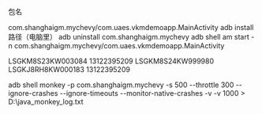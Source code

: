 包名

com.shanghaigm.mychevy/com.uaes.vkmdemoapp.MainActivity
adb install 路径（电脑里）
adb uninstall com.shanghaigm.mychevy
adb shell am start -n com.shanghaigm.mychevy/com.uaes.vkmdemoapp.MainActivity

LSGKM8S23KW003084  13122395209
LSGKM8S24KW999980
LSGKJ8RH8KW000183  13122395209

adb shell monkey -p com.shanghaigm.mychevy -s 500 --throttle 300 --ignore-crashes --ignore-timeouts --monitor-native-crashes -v -v 1000 > D:\java_monkey_log.txt